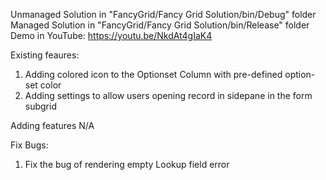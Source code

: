 Unmanaged Solution in "FancyGrid/Fancy Grid Solution/bin/Debug" folder
Managed Solution in "FancyGrid/Fancy Grid Solution/bin/Release" folder
Demo in YouTube: https://youtu.be/NkdAt4gIaK4

Existing feaures:
1. Adding colored icon to the Optionset Column with pre-defined option-set color
2. Adding settings to allow users opening record in sidepane in the form subgrid

Adding features
N/A

Fix Bugs:
1. Fix the bug of rendering empty Lookup field error